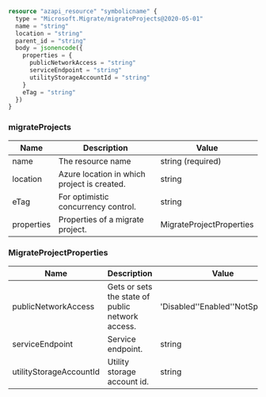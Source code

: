```terraform
resource "azapi_resource" "symbolicname" {
  type = "Microsoft.Migrate/migrateProjects@2020-05-01"
  name = "string"
  location = "string"
  parent_id = "string"
  body = jsonencode({
    properties = {
      publicNetworkAccess = "string"
      serviceEndpoint = "string"
      utilityStorageAccountId = "string"
    }
    eTag = "string"
  })
}

```

### migrateProjects

| Name | Description | Value |
|-|-|-|
| name | The resource name | string (required) |
| location | Azure location in which project is created. | string |
| eTag | For optimistic concurrency control. | string |
| properties | Properties of a migrate project. | MigrateProjectProperties |


### MigrateProjectProperties

| Name | Description | Value |
|-|-|-|
| publicNetworkAccess | Gets or sets the state of public network access. | 'Disabled''Enabled''NotSpecified' |
| serviceEndpoint | Service endpoint. | string |
| utilityStorageAccountId | Utility storage account id. | string |



